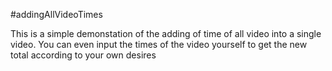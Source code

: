 #addingAllVideoTimes

This is a simple demonstation of the adding of time of all video into a single video. You can even input the times of the video yourself to get the new total according to your own desires